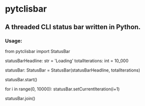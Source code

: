 # pytclisbar
## A threaded CLI status bar written in Python.
### Usage:

from pytclisbar import StatusBar

statusBarHeadline: str = 'Loading'
totalIterations: int = 10_000

statusBar: StatusBar = StatusBar(statusBarHeadline, totalIterations)

statusBar.start()

for i in range(0, 10000):
  statusBar.setCurrentIteration(i+1)

statusBar.join()
